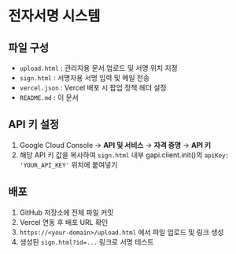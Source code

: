 # 전자서명 시스템

## 파일 구성
- `upload.html` : 관리자용 문서 업로드 및 서명 위치 지정
- `sign.html`   : 서명자용 서명 입력 및 메일 전송
- `vercel.json` : Vercel 배포 시 팝업 정책 헤더 설정
- `README.md`   : 이 문서

## API 키 설정
1. Google Cloud Console → **API 및 서비스** → **자격 증명** → **API 키**
2. 해당 API 키 값을 복사하여 `sign.html` 내부 gapi.client.init()의 `apiKey: 'YOUR_API_KEY'` 위치에 붙여넣기

## 배포
1. GitHub 저장소에 전체 파일 커밋
2. Vercel 연동 후 배포 URL 확인
3. `https://<your-domain>/upload.html` 에서 파일 업로드 및 링크 생성
4. 생성된 `sign.html?id=...` 링크로 서명 테스트
